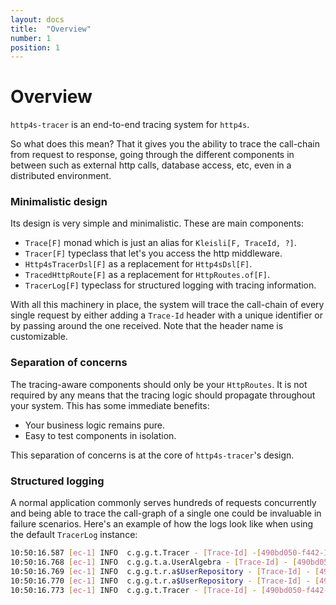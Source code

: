 ```yaml
---
layout: docs
title:  "Overview"
number: 1
position: 1
---
```


# Overview

`http4s-tracer` is an end-to-end tracing system for `http4s`.

So what does this mean? That it gives you the ability to trace the call-chain from request to response, going through
the different components in between such as external http calls, database access, etc, even in a distributed environment.

### Minimalistic design

Its design is very simple and minimalistic. These are main components:

- `Trace[F]` monad which is just an alias for `Kleisli[F, TraceId, ?]`.
- `Tracer[F]` typeclass that let's you access the http middleware.
- `Http4sTracerDsl[F]` as a replacement for `Http4sDsl[F]`.
- `TracedHttpRoute[F]` as a replacement for `HttpRoutes.of[F]`.
- `TracerLog[F]` typeclass for structured logging with tracing information.

With all this machinery in place, the system will trace the call-chain of every single request by either adding a `Trace-Id` header with a unique identifier or by passing around the one received. Note that the header name is customizable.

### Separation of concerns

The tracing-aware components should only be your `HttpRoutes`. It is not required by any means that the tracing logic should propagate throughout your system. This has some immediate benefits:

- Your business logic remains pure.
- Easy to test components in isolation.

This separation of concerns is at the core of `http4s-tracer`'s design.

### Structured logging

A normal application commonly serves hundreds of requests concurrently and being able to trace the call-graph of a single one could be invaluable in failure scenarios. Here's an example of how the logs look like when using the default `TracerLog` instance:

```bash
10:50:16.587 [ec-1] INFO  c.g.g.t.Tracer - [Trace-Id] -[490bd050-f442-11e8-a46d-578226236d02] - Request(method=POST, uri=/users, ...)
10:50:16.768 [ec-1] INFO  c.g.g.t.a.UserAlgebra - [Trace-Id] - [490bd050-f442-11e8-a46d-578226236d02] - About to persist user: gvolpe
10:50:16.769 [ec-1] INFO  c.g.g.t.r.a$UserRepository - [Trace-Id] - [490bd050-f442-11e8-a46d-578226236d02] - Find user by username: gvolpe
10:50:16.770 [ec-1] INFO  c.g.g.t.r.a$UserRepository - [Trace-Id] - [490bd050-f442-11e8-a46d-578226236d02] - Persisting user: gvolpe
10:50:16.773 [ec-1] INFO  c.g.g.t.Tracer - [Trace-Id] - [490bd050-f442-11e8-a46d-578226236d02] - Response(status=201, ...)
```

